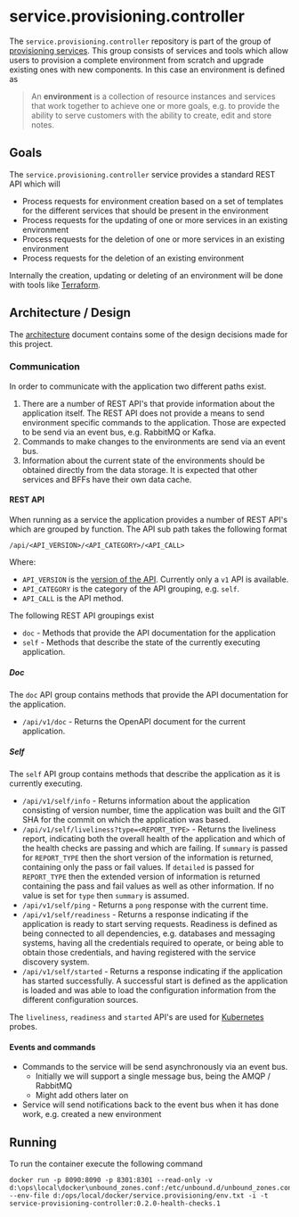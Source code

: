 # service.provisioning.controller

The `service.provisioning.controller` repository is part of the group of
[provisioning services](https://github.com/Calvinverse?q=topic%3Aprovisioning&type=&language=).
This group consists of services and tools which allow users to provision a complete environment from
scratch and upgrade existing ones with new components. In this case an environment is defined as

  > An **environment** is a collection of resource instances and services that work together
  > to achieve one or more goals, e.g. to provide the ability to serve customers with
  > the ability to create, edit and store notes.

## Goals

The `service.provisioning.controller` service provides a standard REST API which will

* Process requests for environment creation based on a set of templates for the different
  services that should be present in the environment
* Process requests for the updating of one or more services in an existing environment
* Process requests for the deletion of one or more services in an existing environment
* Process requests for the deletion of an existing environment

Internally the creation, updating or deleting of an environment will be done with tools
like [Terraform](https://www.terraform.io/).

## Architecture / Design

The [architecture](./architecture.md) document contains some of the design decisions made for this
project.

### Communication

In order to communicate with the application two different paths exist.

1) There are a number of REST API's that provide information about the application itself. The REST
  API does not provide a means to send environment specific commands to the application. Those are
  expected to be send via an event bus, e.g. RabbitMQ or Kafka.
1) Commands to make changes to the environments are send via an event bus.
1) Information about the current state of the environments should be obtained directly from the
  data storage. It is expected that other services and BFFs have their own data cache.

#### REST API

When running as a service the application provides a number of REST API's which are grouped by
function. The API sub path takes the following format

    /api/<API_VERSION>/<API_CATEGORY>/<API_CALL>

Where:

* `API_VERSION` is the [version of the API](https://www.troyhunt.com/your-api-versioning-is-wrong-which-is/). Currently only a `v1` API is available.
* `API_CATEGORY` is the category of the API grouping, e.g. `self`.
* `API_CALL` is the API method.

The following REST API groupings exist

* `doc` - Methods that provide the API documentation for the application
* `self` - Methods that describe the state of the currently executing application.

##### Doc

The `doc` API group contains methods that provide the API documentation for the application.

* `/api/v1/doc` - Returns the OpenAPI document for the current application.

##### Self

The `self` API group contains methods that describe the application as it is currently executing.

* `/api/v1/self/info` - Returns information about the application consisting of version number, time
  the application was built and the GIT SHA for the commit on which the application was based.
* `/api/v1/self/liveliness?type=<REPORT_TYPE>` - Returns the liveliness report, indicating both the
  overall health of the application and which of the health checks are passing and which are failing.
  If `summary` is passed for `REPORT_TYPE` then the short version of the information is returned, containing only the pass or fail values. If `detailed` is passed for `REPORT_TYPE` then the extended
  version of information is returned containing the pass and fail values as well as other information.
  If no value is set for `type` then `summary` is assumed.
* `/api/v1/self/ping` - Returns a `pong` response with the current time.
* `/api/v1/self/readiness` - Returns a response indicating if the application is ready to start serving
  requests. Readiness is defined as being connected to all dependencies, e.g. databases and messaging systems, having all the credentials required to operate, or being able to obtain those credentials, and having registered with the service discovery system.
* `/api/v1/self/started` - Returns a response indicating if the application has started successfully.
  A successful start is defined as the application is loaded and was able to load the configuration
  information from the different configuration sources.

The `liveliness`, `readiness` and `started` API's are used for
[Kubernetes](https://kubernetes.io/docs/tasks/configure-pod-container/configure-liveness-readiness-startup-probes/#before-you-begin) probes.

#### Events and commands

* Commands to the service will be send asynchronously via an event bus.
  * Initially we will support a single message bus, being the AMQP / RabbitMQ
  * Might add others later on
* Service will send notifications back to the event bus when it has done work,
  e.g. created a new environment

## Running

To run the container execute the following command

    docker run -p 8090:8090 -p 8301:8301 --read-only -v d:\ops\local\docker\unbound_zones.conf:/etc/unbound.d/unbound_zones.conf --env-file d:/ops/local/docker/service.provisioning/env.txt -i -t service-provisioning-controller:0.2.0-health-checks.1

